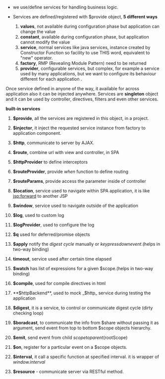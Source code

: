 
+ we use/define services for handling business logic.
+ Services are defined/registered with $provide object, **5 different ways**

    1. **values**, not available during configuration phase but application can change the value
    1. **constant**, available during configuration phase, but application cannot modify the value
    1. **service**, normal services like java services, instance created by Constructor Function so facility to use THIS word, equivalent to "new" operator.
    1. **factory**, RMP (Revealing Module Pattern) need to be returned
    1. **provider**, configurable services, but complex, for example a service used by many applications, but we want to configure its behaviour different for each application   .

Once service defined in anyone of the way, it available for across application also it can be injected anywhere.
Services are **singleton** object and it can be used by controller, directives, filters and even other services.

**built-in services** 

 1. **$provide**, all the services are registered in this object, in a project.
 2. **$injector**, it inject the requested service instance from factory to application component.
 3. **$http**, communicate to server by AJAX.
 4. **$route**, combine url with view and controller, in SPA
 5. **$httpProvider** to define interceptors
 6. **$routeProvider**, provide _when_ function to define routing
 7. **$routeParams**, provide access the parameter inside of controller
 8. **$location**, service used to navigate within SPA application, it is like <jsp:forward> to another JSP
 9. **$window**, service used to navigate outside of the application
10. **$log**, used to custom log
11. **$logProvider**, used to configure the log
13. **$q** used for deferred/promise objects
14. **$apply** notify the _digest cycle_ manually or _keypressdownevent_.(helps in two-way binding)

15. **timeout**, service used after certain time elapsed
16. **$watch** has list of expressions for a given $scope.(helps in two-way binding)

17. **$compile**, used for compile directives in html
18. **$httpBackend**, used to mock _$http_ service during testing the application
19. **$digest**, it is a service, to control or communicate digest cycle (dirty checking loop)
20. **$boradcast**, to communicate the info from $share without passing it as argument, send event from top to bottom $scope objects hierarchy.
21. **$emit**, send event from child $scope to parent ($rootScope)
22. **$on**, register for a particular event on a $scope objects.
23. **$interval**, it call a specific function at specified interval. it is wrapper of *window.interval*
24. **$resource** - communicate server via RESTful method.


